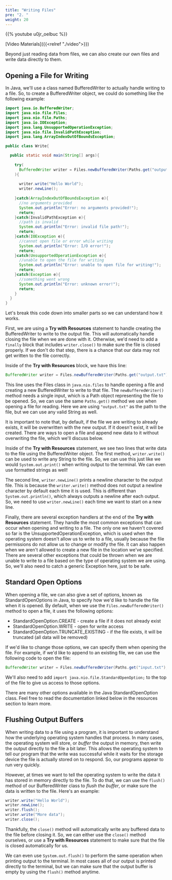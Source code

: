 ```yaml
---
title: "Writing Files"
pre: "2. "
weight: 20
---
```


{{% youtube u0jr_oelbuc %}}

[Video Materials]({{<relref "./video">}})

Beyond just reading data from files, we can also create our own files and write data directly to them. 

## Opening a File for Writing

In Java, we'll use a class named BufferedWriter to actually handle writing to a file. So, to create a BufferedWriter object, we could do something like the following example:

```java
import java.io.BufferedWriter;
import java.nio.file.Files;
import java.nio.file.Paths;
import java.io.IOException;
import java.lang.UnsupportedOperationException;
import java.nio.file.InvalidPathException;
import java.lang.ArrayIndexOutOfBoundsException;

public class Write{

  public static void main(String[] args){
  
    try(
      BufferedWriter writer = Files.newBufferedWriter(Paths.get("output.txt"));
    ){
   
      writer.write("Hello World");
      writer.newLine();
   
    }catch(ArrayIndexOutOfBoundsException e){
      //no arguments provided
      System.out.println("Error: no arguments provided!");
      return;
    }catch(InvalidPathException e){
      //path is invalid
      System.out.println("Error: invalid file path!");
      return;
    }catch(IOException e){
      //cannot open file or error while writing
      System.out.println("Error: I/O error!");
      return;
    }catch(UnsupportedOperationException e){
      //unable to open the file for writing
      System.out.println("Error: unable to open file for writing!");
      return;
    }catch(Exception e){
      //something went wrong
      System.out.println("Error: unknown error!");
      return;
    }
  }
}
```

Let's break this code down into smaller parts so we can understand how it works.

First, we are using a **Try with Resources** statement to handle creating the BufferedWriter to write to the output file. This will automatically handle closing the file when we are done with it. Otherwise, we'd need to add a `finally` block that includes `writer.close()` to make sure the file is closed properly. If we don't do that step, there is a chance that our data may not get written to the file correctly. 

Inside of the **Try with Resources** block, we have this line:

```java
BufferedWriter writer = Files.newBufferedWriter(Paths.get("output.txt"));
```

This line uses the Files class in `java.nio.files` to handle opening a file and creating a new BufferedWriter to write to that file. The `newBufferedWriter()` method needs a single input, which is a Path object representing the file to be opened. So, we can use the same `Paths.get()` method we use when opening a file for reading. Here we are using `"output.txt"` as the path to the file, but we can use any valid String as well. 

It is important to note that, by default, if the file we are writing to already exists, it will be overwritten with the new output. If it doesn't exist, it will be created. There are ways to open a file and append new data to it without overwriting the file, which we'll discuss below.

Inside of the **Try with Resources** statement, we see two lines that write data to the file using the BufferedWriter object. The first method, `writer.write()` can be used to write any String to the file. So, we can use this just like we would `System.out.print()` when writing output to the terminal. We can even use formatted strings as well!

The second line, `writer.newLine()` prints a newline character to the output file. This is because the `writer.write()` method does not output a newline character by default each time it is used. This is different than `System.out.println()`, which always outputs a newline after each output. So, we need to use `writer.newLine()` each time we want to start on a new line. 

Finally, there are several exception handlers at the end of the **Try with Resources** statement. They handle the most common exceptions that can occur when opening and writing to a file. The only one we haven't covered so far is the UnsupportedOperationException, which is used when the operating system doesn't allow us to write to a file, usually because the file permissions do not allow us to change or modify the file. It can also happen when we aren't allowed to create a new file in the location we've specified. There are several other exceptions that could be thrown when we are unable to write to a file based on the type of operating system we are using. So, we'll also need to catch a generic Exception here, just to be safe. 

## Standard Open Options

When opening a file, we can also give a set of options, known as StandardOpenOptions in Java, to specify how we'd like to handle the file when it is opened. By default, when we use the `Files.newBufferedWriter()` method to open a file, it uses the following options:

* StandardOpenOption.CREATE - create a file if it does not already exist
* StandardOpenOption.WRITE - open for write access
* StandardOpenOption.TRUNCATE_EXISTING - if the file exists, it will be truncated (all data will be removed)

If we'd like to change those options, we can specify them when opening the file. For example, if we'd like to append to an existing file, we can use the following code to open the file:

```java
BufferedWriter writer = Files.newBufferedWriter(Paths.get("input.txt"), StandardOpenOption.CREATE, StandardOpenOption.WRITE, StandardOpenOption.APPEND);
```

We'll also need to add `import java.nio.file.StandardOpenOption;` to the top of the file to give us access to those options.

There are many other options available in the Java StandardOpenOption class. Feel free to read the documentation linked below in the resources section to learn more.

## Flushing Output Buffers

When writing data to a file using a program, it is important to understand how the underlying operating system handles that process. In many cases, the operating system will store, or _buffer_ the output in memory, then write the output directly to the file a bit later. This allows the operating system to tell our program that the write was successful while it waits for the storage device the file is actually stored on to respond. So, our programs appear to run very quickly.

However, at times we want to tell the operating system to write the data it has stored in memory directly to the file. To do that, we can use the `flush()` method of our BufferedWriter class to _flush the buffer_, or make sure the data is written to the file. Here's an example:

```java
writer.write("Hello World");
writer.newLine();
writer.flush();
writer.write("More data");
writer.close();
```

Thankfully, the `close()` method will automatically write any buffered data to the file before closing it. So, we can either use the `close()` method ourselves, or use a **Try with Resources** statement to make sure that the file is closed automatically for us. 

We can even use `System.out.flush()` to perform the same operation when printing output to the terminal. In most cases all of our output is printed directly to the terminal, but we can make sure that the output buffer is empty by using the `flush()` method anytime. 

